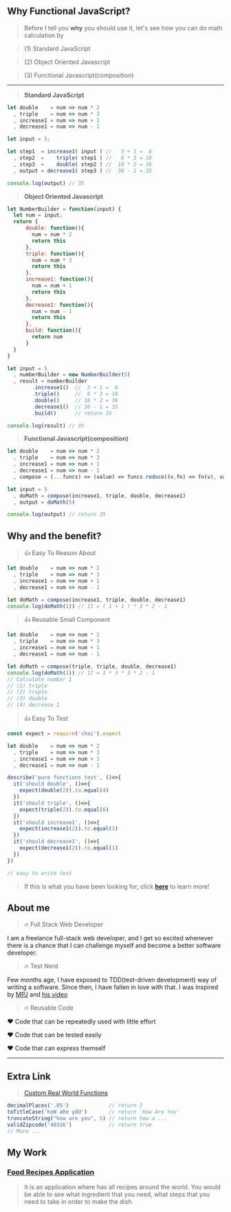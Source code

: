 ## **Why Functional JavaScript?**

> Before I tell you **why** you should use it, 
> let's see how you can do math calculation by


> (1) Standard JavaScript


> (2) Object Oriented Javascript


> (3) Functional Javascript(composition)

------------------------------------



> **Standard JavaScript**

```javascript 
let double    = num => num * 2
  , triple    = num => num * 3
  , increase1 = num => num + 1
  , decrease1 = num => num - 1

let input = 5; 

let step1  = increase1( input ) //   5 + 1 =  6
  , step2  =    triple( step1 ) //   6 * 3 = 18
  , step3  =    double( step2 ) //  18 * 2 = 36
  , output = decrease1( step3 ) //  36 - 1 = 35

console.log(output) // 35
```


> **Object Oriented Javascript**


```javascript 
let NumberBuilder = function(input) {
  let num = input;
  return {
      double: function(){
        num = num * 2
        return this
      },
      triple: function(){
        num = num * 3
        return this
      },
      increase1: function(){
        num = num + 1
        return this
      },
      decrease1: function(){
        num = num - 1
        return this
      },
      build: function(){
        return num
      }
  }
}

let input = 5
  , numberBuilder = new NumberBuilder(5)
  , result = numberBuilder
        .increase1()  //  5 + 1 =  6
        .triple()     //  6 * 3 = 18
        .double()     // 18 * 2 = 36
        .decrease1()  // 36 - 1 = 35
        .build()      // return 35

console.log(result) // 35
```



> **Functional Javascript(composition)**


```javascript
let double    = num => num * 2
  , triple    = num => num * 3
  , increase1 = num => num + 1
  , decrease1 = num => num - 1
  , compose = (...funcs) => (value) => funcs.reduce((v,fn) => fn(v), value)

let input = 5
  , doMath = compose(increase1, triple, double, decrease1)
  , output = doMath(5)

console.log(output) // return 35
```


## Why and the benefit?


> :thumbsup: Easy To Reason About


```javascript
let double    = num => num * 2
  , triple    = num => num * 3
  , increase1 = num => num + 1
  , decrease1 = num => num - 1

let doMath = compose(increase1, triple, double, decrease1)
console.log(doMath(1)) // 11 = ( 1 + 1 ) * 3 * 2 - 1
```

> :thumbsup: Reusable Small Component

```javascript
let double    = num => num * 2
  , triple    = num => num * 3
  , increase1 = num => num + 1
  , decrease1 = num => num - 1

let doMath = compose(triple, triple, double, decrease1)
console.log(doMath(1)) // 17 = 1 * 3 * 3 * 2 - 1
// Calculate number 1 
// (1) triple
// (2) triple
// (3) double
// (4) decrease 1
```

> :thumbsup: Easy To Test

```javascript
const expect = require('chai').expect

let double    = num => num * 2
  , triple    = num => num * 3
  , increase1 = num => num + 1
  , decrease1 = num => num - 1

describe('pure functions test', ()=>{
  it('should double', ()=>{
    expect(double(2)).to.equal(4)
  })
  it('should triple', ()=>{
    expect(triple(2)).to.equal(6)
  })
  it('should increase1', ()=>{
    expect(increase1(2)).to.equal(3)
  })
  it('should decrease1', ()=>{
    expect(decrease1(2)).to.equal(1)
  })
})

// easy to write test
```


> If this is what you have been looking for, click **[here](https://github.com/CHAOWEICHIU/functional_javaScript_composition_2)** to learn more!

## About me

> :fire: Full Stack Web Developer

I am a freelance full-stack web developer, and I get so 
excited whenever there is a chance that I can challenge
myself and become a better software developer.


> :fire: Test Nerd

Few months age, I have exposed to TDD(test-driven development) way
of writing a software. Since then, I have fallen in love with that.
I was inspired by [MPJ](https://www.youtube.com/watch?v=TWBDa5dqrl8)
and [his video](https://www.youtube.com/watch?v=vqAaMVoKz1c)


> :fire: Reusable Code

:heart: Code that can be repeatedly used with little effort

:heart: Code that can be tested easily

:heart: Code that can express themself


------------------------------------------


## Extra Link

> [Custom Real World Functions](https://github.com/CHAOWEICHIU/ccw-custom-functions)

```javascript
decimalPlaces('.05')             // return 2
toTitleCase('hoW aRe yOU')       // return 'How Are You'
truncateString("how are you", 5) // return how a ...
validZipcode('48326')            // return true
// More ...
```

## My Work

### [Food Recipes Application](https://github.com/CHAOWEICHIU/favorite-food-recipe)

>It is an application where has all recipes around the world. You would be able to see what ingredient that you need, what steps that you need to take in order to make the dish.


